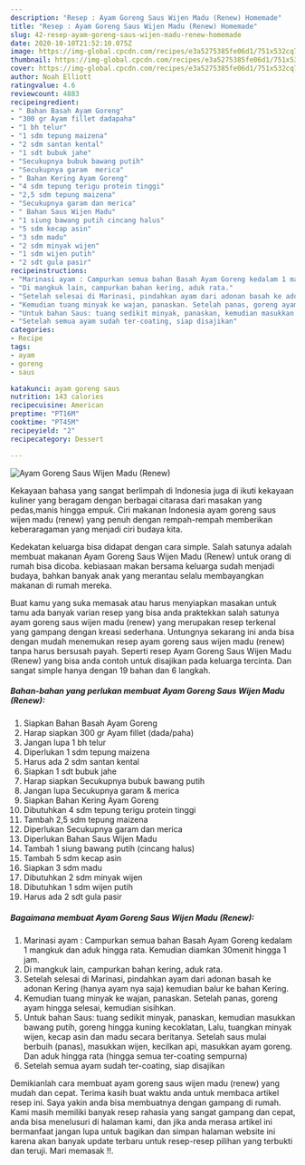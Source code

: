 ```yaml
---
description: "Resep : Ayam Goreng Saus Wijen Madu (Renew) Homemade"
title: "Resep : Ayam Goreng Saus Wijen Madu (Renew) Homemade"
slug: 42-resep-ayam-goreng-saus-wijen-madu-renew-homemade
date: 2020-10-10T21:52:10.075Z
image: https://img-global.cpcdn.com/recipes/e3a5275385fe06d1/751x532cq70/ayam-goreng-saus-wijen-madu-renew-foto-resep-utama.jpg
thumbnail: https://img-global.cpcdn.com/recipes/e3a5275385fe06d1/751x532cq70/ayam-goreng-saus-wijen-madu-renew-foto-resep-utama.jpg
cover: https://img-global.cpcdn.com/recipes/e3a5275385fe06d1/751x532cq70/ayam-goreng-saus-wijen-madu-renew-foto-resep-utama.jpg
author: Noah Elliott
ratingvalue: 4.6
reviewcount: 4883
recipeingredient:
- " Bahan Basah Ayam Goreng"
- "300 gr Ayam fillet dadapaha"
- "1 bh telur"
- "1 sdm tepung maizena"
- "2 sdm santan kental"
- "1 sdt bubuk jahe"
- "Secukupnya bubuk bawang putih"
- "Secukupnya garam  merica"
- " Bahan Kering Ayam Goreng"
- "4 sdm tepung terigu protein tinggi"
- "2,5 sdm tepung maizena"
- "Secukupnya garam dan merica"
- " Bahan Saus Wijen Madu"
- "1 siung bawang putih cincang halus"
- "5 sdm kecap asin"
- "3 sdm madu"
- "2 sdm minyak wijen"
- "1 sdm wijen putih"
- "2 sdt gula pasir"
recipeinstructions:
- "Marinasi ayam : Campurkan semua bahan Basah Ayam Goreng kedalam 1 mangkuk dan aduk hingga rata. Kemudian diamkan 30menit hingga 1 jam."
- "Di mangkuk lain, campurkan bahan kering, aduk rata."
- "Setelah selesai di Marinasi, pindahkan ayam dari adonan basah ke adonan Kering (hanya ayam nya saja) kemudian balur ke bahan Kering."
- "Kemudian tuang minyak ke wajan, panaskan. Setelah panas, goreng ayam hingga selesai, kemudian sisihkan."
- "Untuk bahan Saus: tuang sedikit minyak, panaskan, kemudian masukkan bawang putih, goreng hingga kuning kecoklatan, Lalu, tuangkan minyak wijen, kecap asin dan madu secara beritanya. Setelah saus mulai berbuih (panas), masukkan wijen, kecilkan api, masukkan ayam goreng. Dan aduk hingga rata (hingga semua ter-coating sempurna)"
- "Setelah semua ayam sudah ter-coating, siap disajikan"
categories:
- Recipe
tags:
- ayam
- goreng
- saus

katakunci: ayam goreng saus 
nutrition: 143 calories
recipecuisine: American
preptime: "PT16M"
cooktime: "PT45M"
recipeyield: "2"
recipecategory: Dessert

---
```



![Ayam Goreng Saus Wijen Madu (Renew)](https://img-global.cpcdn.com/recipes/e3a5275385fe06d1/751x532cq70/ayam-goreng-saus-wijen-madu-renew-foto-resep-utama.jpg)

Kekayaan bahasa yang sangat berlimpah di Indonesia juga di ikuti kekayaan kuliner yang beragam dengan berbagai citarasa dari masakan yang pedas,manis hingga empuk. Ciri makanan Indonesia ayam goreng saus wijen madu (renew) yang penuh dengan rempah-rempah memberikan keberaragaman yang menjadi ciri budaya kita.


Kedekatan keluarga bisa didapat dengan cara simple. Salah satunya adalah membuat makanan Ayam Goreng Saus Wijen Madu (Renew) untuk orang di rumah bisa dicoba. kebiasaan makan bersama keluarga sudah menjadi budaya, bahkan banyak anak yang merantau selalu membayangkan makanan di rumah mereka.



Buat kamu yang suka memasak atau harus menyiapkan masakan untuk tamu ada banyak varian resep yang bisa anda praktekkan salah satunya ayam goreng saus wijen madu (renew) yang merupakan resep terkenal yang gampang dengan kreasi sederhana. Untungnya sekarang ini anda bisa dengan mudah menemukan resep ayam goreng saus wijen madu (renew) tanpa harus bersusah payah.
Seperti resep Ayam Goreng Saus Wijen Madu (Renew) yang bisa anda contoh untuk disajikan pada keluarga tercinta. Dan sangat simple hanya dengan 19 bahan dan 6 langkah.


<!--inarticleads1-->

##### Bahan-bahan yang perlukan membuat Ayam Goreng Saus Wijen Madu (Renew):

1. Siapkan  Bahan Basah Ayam Goreng
1. Harap siapkan 300 gr Ayam fillet (dada/paha)
1. Jangan lupa 1 bh telur
1. Diperlukan 1 sdm tepung maizena
1. Harus ada 2 sdm santan kental
1. Siapkan 1 sdt bubuk jahe
1. Harap siapkan Secukupnya bubuk bawang putih
1. Jangan lupa Secukupnya garam &amp; merica
1. Siapkan  Bahan Kering Ayam Goreng
1. Dibutuhkan 4 sdm tepung terigu protein tinggi
1. Tambah 2,5 sdm tepung maizena
1. Diperlukan Secukupnya garam dan merica
1. Diperlukan  Bahan Saus Wijen Madu
1. Tambah 1 siung bawang putih (cincang halus)
1. Tambah 5 sdm kecap asin
1. Siapkan 3 sdm madu
1. Dibutuhkan 2 sdm minyak wijen
1. Dibutuhkan 1 sdm wijen putih
1. Harus ada 2 sdt gula pasir




<!--inarticleads2-->

##### Bagaimana membuat  Ayam Goreng Saus Wijen Madu (Renew):

1. Marinasi ayam : Campurkan semua bahan Basah Ayam Goreng kedalam 1 mangkuk dan aduk hingga rata. Kemudian diamkan 30menit hingga 1 jam.
1. Di mangkuk lain, campurkan bahan kering, aduk rata.
1. Setelah selesai di Marinasi, pindahkan ayam dari adonan basah ke adonan Kering (hanya ayam nya saja) kemudian balur ke bahan Kering.
1. Kemudian tuang minyak ke wajan, panaskan. Setelah panas, goreng ayam hingga selesai, kemudian sisihkan.
1. Untuk bahan Saus: tuang sedikit minyak, panaskan, kemudian masukkan bawang putih, goreng hingga kuning kecoklatan, Lalu, tuangkan minyak wijen, kecap asin dan madu secara beritanya. Setelah saus mulai berbuih (panas), masukkan wijen, kecilkan api, masukkan ayam goreng. Dan aduk hingga rata (hingga semua ter-coating sempurna)
1. Setelah semua ayam sudah ter-coating, siap disajikan




Demikianlah cara membuat ayam goreng saus wijen madu (renew) yang mudah dan cepat. Terima kasih buat waktu anda untuk membaca artikel resep ini. Saya yakin anda bisa membuatnya dengan gampang di rumah. Kami masih memiliki banyak resep rahasia yang sangat gampang dan cepat, anda bisa menelusuri di halaman kami, dan jika anda merasa artikel ini bermanfaat jangan lupa untuk bagikan dan simpan halaman website ini karena akan banyak update terbaru untuk resep-resep pilihan yang terbukti dan teruji. Mari memasak !!. 
